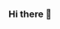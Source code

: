 ### Hi there 👋

<!--
**Muku313/Muku313** is a ✨ _special_ ✨ repository because its `README.md` (this file) appears on your GitHub profile.
Here are some ideas to get you started:
- First step  to use user authentication system,
- create template folder insert all html file in this folder 
- have to run user.py 
- open browser, run locslhost.port
- enter details
 
